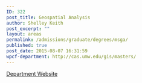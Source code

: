 ```yaml
---
ID: 322
post_title: Geospatial Analysis
author: Shelley Keith
post_excerpt: ""
layout: areas
permalink: /admissions/graduate/degrees/msga/
published: true
post_date: 2015-08-07 16:31:59
wpcf-department: http://cas.umw.edu/gis/masters/
---
```


<!-- End Types Custom Fields -->
<!-- Types Custom Fields: -->

<!-- department -->
<a href="http://cas.umw.edu/gis/masters/" class="button">Department Website</a>
<!-- End department -->

<!-- End Types Custom Fields -->